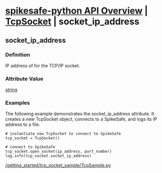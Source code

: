 # [spikesafe-python API Overview](/spikesafe_python_lib_docs/README.md) | [TcpSocket](/spikesafe_python_lib_docs/TcpSocket/README.md) | socket_ip_address

## socket_ip_address

### Definition
IP address of for the TCP/IP socket.

### Attribute Value
[string](https://docs.python.org/3/library/string.html)  

### Examples
The following example demonstrates the socket_ip_address attribute. It creates a new TcpSocket object, connects to a SpikeSafe, and logs its IP address to a file.
```
# instantiate new TcpSocket to connect to SpikeSafe
tcp_socket = TcpSocket()

# connect to SpikeSafe
tcp_socket.open_socket(ip_address, port_number)  
log.info(tcp_socket.socket_ip_address)
```

[/getting_started/tcp_socket_sample/TcpSample.py](/getting_started/tcp_socket_sample/TcpSample.py)